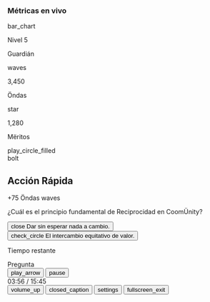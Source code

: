 <!DOCTYPE html>
<html lang="es"><head>
<meta charset="utf-8"/>
<meta content="width=device-width, initial-scale=1.0" name="viewport"/>
<title>ÜPlay - CoomUnity Immersive</title>
<script src="https://cdn.tailwindcss.com?plugins=forms,container-queries"></script>
<link href="https://fonts.googleapis.com/css2?family=Montserrat:wght@700&amp;family=Inter:wght@400;500;600;700&amp;display=swap" rel="stylesheet"/>
<link href="https://fonts.googleapis.com/icon?family=Material+Icons" rel="stylesheet"/>
<script src="https://cdn.jsdelivr.net/npm/chart.js"></script>
<style type="text/tailwindcss">
    body {
      font-family: 'Inter', sans-serif;
    }
    .font-montserrat {
      font-family: 'Montserrat', sans-serif;
    }
     :root {
      --duo-magenta: #D6075C;
      --one-purple: #5C2483;
      --triketa-green: #3E8638;
      --gold-border: #FBBA00;
    }
    @keyframes nebula {
      0% {
        background-position: 0% 50%;
      }
      50% {
        background-position: 100% 50%;
      }
      100% {
        background-position: 0% 50%;
      }
    }
    .bg-nebula {
      background: linear-gradient(270deg, #0a0112, #1a082b, #0a0112);
      background-size: 400% 400%;
      animation: nebula 30s ease infinite;
    }
    .hud-bg {
      background-color: rgba(26, 12, 45, 0.7);
      backdrop-filter: blur(5px);
    }
    .question-card-bg {
      background-color: rgba(92, 36, 131, 0.25);
      backdrop-filter: blur(10px);
      border: 1px solid rgba(255, 255, 255, 0.1);
    }
    .timer-bar-inner {
      animation: countdown 5s linear forwards;
    }
    @keyframes countdown {
      from {
        width: 100%;
      }
      to {
        width: 0%;
      }
    }
    .quick-action-card.fade-out {
      animation: fade-out 0.5s ease-out forwards;
    }
    @keyframes fade-out {
      from {
        opacity: 1;
        transform: scale(1);
      }
      to {
        opacity: 0;
        transform: scale(0.95);
      }
    }
    .answer-button.correct {
      animation: flash-green 0.8s ease-out;
    }
    @keyframes flash-green {
      50% {
        border-color: var(--triketa-green);
        box-shadow: 0 0 15px var(--triketa-green);
      }
    }
    .answer-button.incorrect {
      animation: flash-red 0.8s ease-out;
    }
    @keyframes flash-red {
      50% {
        border-color: var(--duo-magenta);
        box-shadow: 0 0 15px var(--duo-magenta);
      }
    }
    .feedback-icon {
      animation: pop-in 0.5s ease-out;
    }
    @keyframes pop-in {
      from {
        transform: scale(0.5);
        opacity: 0;
      }
      to {
        transform: scale(1);
        opacity: 1;
      }
    }
    .reward-notification {
      animation: fade-in-up 0.5s ease-out forwards;
    }
    @keyframes fade-in-up {
      from {
        opacity: 0;
        transform: translateY(10px);
      }
      to {
        opacity: 1;
        transform: translateY(0);
      }
    }
    .hud-ondas-pop {
      animation: pop-glow 0.5s ease-out;
    }
    @keyframes pop-glow {
      50% {
        transform: scale(1.2);
        filter: drop-shadow(0 0 8px #3E8638);
      }
    }
  </style>
</head>
<body class="bg-nebula text-white">
<div class="relative flex flex-col h-screen w-screen items-center justify-center">
<div class="absolute top-5 right-5 hud-bg p-3 rounded-xl shadow-lg" id="hud">
<h3 class="text-xs font-semibold text-gray-300 mb-2 px-1">Métricas en vivo</h3>
<div class="flex items-center space-x-5">
<div class="flex items-center space-x-2">
<span class="material-icons text-xl text-cyan-300">bar_chart</span>
<div>
<p class="text-sm font-bold">Nivel 5</p>
<p class="text-xs text-gray-400">Guardián</p>
</div>
</div>
<div class="flex items-center space-x-2" id="hud-ondas">
<span class="material-icons text-xl text-purple-300">waves</span>
<div>
<p class="text-sm font-bold">3,450</p>
<p class="text-xs text-gray-400">Öndas</p>
</div>
</div>
<div class="flex items-center space-x-2">
<span class="material-icons text-xl text-yellow-300">star</span>
<div>
<p class="text-sm font-bold">1,280</p>
<p class="text-xs text-gray-400">Mëritos</p>
</div>
</div>
</div>
</div>
<div class="w-full max-w-6xl aspect-video bg-black rounded-lg shadow-2xl flex items-center justify-center opacity-20">
<span class="material-icons text-6xl text-gray-500">play_circle_filled</span>
</div>
<div class="absolute inset-0 bg-black bg-opacity-50 flex items-center justify-center p-4">
<div class="question-card-bg w-full max-w-xl rounded-2xl shadow-2xl p-8 flex flex-col quick-action-card" id="quick-action-card">
<div class="flex items-center justify-between mb-4">
<div class="flex items-center">
<span class="material-icons text-3xl text-yellow-300 mr-3">bolt</span>
<h2 class="text-2xl font-bold font-montserrat">Acción Rápida</h2>
</div>
<div class="flex items-center gap-2 reward-notification hidden" id="reward-notification">
<span class="font-bold text-lg text-[var(--triketa-green)]">+75 Öndas</span>
<span class="material-icons text-2xl text-[var(--triketa-green)]">waves</span>
</div>
</div>
<p class="text-xl lg:text-2xl text-gray-100 mb-8 text-center flex-grow flex items-center justify-center">¿Cuál es el principio fundamental de Reciprocidad en CoomÜnity?</p>
<div class="grid grid-cols-1 md:grid-cols-2 gap-6 mb-8">
<button class="answer-button bg-white/10 p-6 rounded-lg border-2 border-white/20 hover:bg-white/20 cursor-pointer transition text-center text-lg font-semibold flex items-center justify-center gap-4 h-28" id="incorrect-option">
<span class="feedback-icon material-icons text-3xl text-[var(--duo-magenta)] hidden">close</span> Dar sin esperar nada a cambio.
          </button>
<button class="answer-button bg-white/10 p-6 rounded-lg border-2 border-white/20 hover:bg-white/20 cursor-pointer transition text-center text-lg font-semibold flex items-center justify-center gap-4 h-28" id="correct-option">
<span class="feedback-icon material-icons text-3xl text-[var(--triketa-green)] hidden">check_circle</span> El intercambio equitativo de valor.
          </button>
</div>
<div class="w-full">
<p class="text-xs text-gray-400 mb-2 text-center">Tiempo restante</p>
<div class="w-full bg-gray-200/20 rounded-full h-2.5">
<div class="bg-gradient-to-r from-yellow-400 to-orange-500 h-2.5 rounded-full timer-bar-inner" id="timer-bar"></div>
</div>
</div>
</div>
</div>
<div class="absolute bottom-5 w-full max-w-6xl px-4">
<div class="relative h-2 bg-gray-500/50 rounded-full group">
<div class="absolute h-2 bg-[var(--one-purple)] rounded-full" style="width: 25%;"></div>
<div class="absolute h-4 w-4 bg-white rounded-full -top-1 shadow-md" style="left: 25%;"></div>
<div class="absolute h-4 w-4 bg-yellow-400 border-2 border-white rounded-full -top-1 cursor-pointer" style="left: 25%;">
<div class="absolute -bottom-10 left-1/2 -translate-x-1/2 bg-gray-900 text-white text-xs rounded py-1 px-2 opacity-0 group-hover:opacity-100 transition-opacity whitespace-nowrap">Pregunta</div>
</div>
</div>
<div class="flex items-center justify-between text-white mt-3">
<div class="flex items-center gap-4">
<button class="text-white"><span class="material-icons text-3xl">play_arrow</span></button>
<button class="text-white"><span class="material-icons text-3xl">pause</span></button>
<div class="text-white text-sm">03:56 / 15:45</div>
</div>
<div class="flex items-center gap-4">
<button class="text-white"><span class="material-icons">volume_up</span></button>
<button class="text-white"><span class="material-icons">closed_caption</span></button>
<button class="text-white"><span class="material-icons">settings</span></button>
<button class="text-white"><span class="material-icons">fullscreen_exit</span></button>
</div>
</div>
</div>
</div>
<script>
    document.addEventListener('DOMContentLoaded', () => {
      const card = document.getElementById('quick-action-card');
      const timerBar = document.getElementById('timer-bar');
      const correctOption = document.getElementById('correct-option');
      const incorrectOption = document.getElementById('incorrect-option');
      const rewardNotification = document.getElementById('reward-notification');
      const hudOndas = document.getElementById('hud-ondas');
      const ondasCountEl = hudOndas.querySelector('p:first-child');
      let currentOndas = parseInt(ondasCountEl.textContent.replace(',', ''));
      const DURATION = 5000; // 5 seconds for the quick action
      let cardVisible = true;
      const fadeOutCard = () => {
        if (!cardVisible) return;
        cardVisible = false;
        card.classList.add('fade-out');
        setTimeout(() => {
          // In a real app, this would be removed or hidden completely
          card.style.display = 'none';
        }, 500);
      };
      const timer = setTimeout(fadeOutCard, DURATION);
      timerBar.style.animationDuration = `${DURATION/1000}s`;
      function handleAnswer(button, isCorrect) {
        if (!cardVisible) return;
        clearTimeout(timer);
        // Disable both buttons
        correctOption.disabled = true;
        incorrectOption.disabled = true;
        const icon = button.querySelector('.feedback-icon');
        icon.classList.remove('hidden');
        if (isCorrect) {
          button.classList.add('correct', 'border-[var(--triketa-green)]');
          rewardNotification.classList.remove('hidden');
          hudOndas.classList.add('hud-ondas-pop');
          setTimeout(() => {
            ondasCountEl.textContent = (currentOndas + 75).toLocaleString('en-US');
            hudOndas.classList.remove('hud-ondas-pop');
          }, 500);
        } else {
          button.classList.add('incorrect', 'border-[var(--duo-magenta)]');
        }
        setTimeout(fadeOutCard, 1200);
      }
      correctOption.addEventListener('click', () => handleAnswer(correctOption, true));
      incorrectOption.addEventListener('click', () => handleAnswer(incorrectOption, false));
    });
  </script>

</body></html>